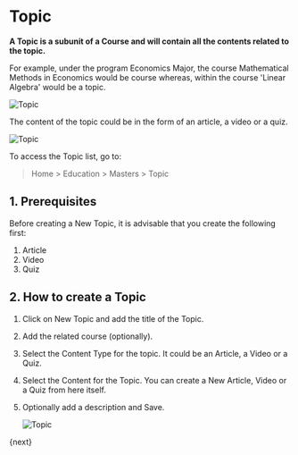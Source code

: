 <!-- add-breadcrumbs -->
# Topic

**A Topic is a subunit of a Course and will contain all the contents related to the topic.**

For example, under the program Economics Major, the course Mathematical Methods in Economics would be course whereas, within the course 'Linear Algebra' would be a topic.

![Topic](/docs/v12/assets/img/education/education-program-workflow.png)

The content of the topic could be in the form of an article, a video or a quiz.

![Topic](/docs/v12/assets/img/education/education-topic-1.png)

To access the Topic list, go to:

> Home > Education > Masters > Topic

## 1. Prerequisites

Before creating a New Topic, it is advisable that you create the following first:

1. Article 
2. Video 
3. Quiz 

## 2. How to create a Topic

1. Click on New Topic and add the title of the Topic.
2. Add the related course (optionally).
3. Select the Content Type for the topic. It could be an Article, a Video or a Quiz.
4. Select the Content for the Topic. You can create a New Article, Video or a Quiz from here itself.
5. Optionally add a description and Save.

    ![Topic](/docs/v12/assets/img/education/education-topic-3.gif)

{next}




